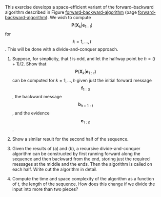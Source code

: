 

This exercise develops a space-efficient variant of
the forward–backward algorithm described in
Figure <a class="insideBookFigRef" target="_blank" href="https://aimacode.github.io/aima-exercises/figures/forward-backward-algorithm.png">forward-backward-algorithm</a> (page <a class="pageRef" title="" href="#">forward-backward-algorithm</a>).
We wish to compute $$\textbf{P} (\textbf{X}_k|\textbf{e}_{1:t})$$ for
$$k=1,\ldots ,t$$. This will be done with a divide-and-conquer
approach.<br>

1.  Suppose, for simplicity, that $t$ is odd, and let the halfway point
    be $h=(t+1)/2$. Show that $$\textbf{P} (\textbf{X}_k|\textbf{e}_{1:t}) $$
     can be computed for
    $k=1,\ldots ,h$ given just the initial forward message
    $$\textbf{f}_{1:0}$$, the backward message $$\textbf{b}_{h+1:t}$$, and the evidence
    $$\textbf{e}_{1:h}$$.<br>

2.  Show a similar result for the second half of the sequence.<br>

3.  Given the results of (a) and (b), a recursive divide-and-conquer
    algorithm can be constructed by first running forward along the
    sequence and then backward from the end, storing just the required
    messages at the middle and the ends. Then the algorithm is called on
    each half. Write out the algorithm in detail.<br>

4.  Compute the time and space complexity of the algorithm as a function
    of $t$, the length of the sequence. How does this change if we
    divide the input into more than two pieces?<br>
